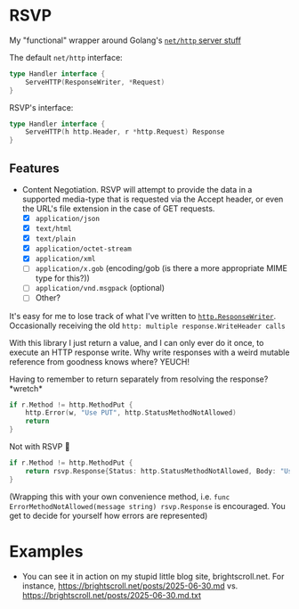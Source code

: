# RSVP

My "functional" wrapper around Golang's [`net/http` server stuff](https://pkg.go.dev/net/http#hdr-Servers)

The default `net/http` interface:

```go
type Handler interface {
	ServeHTTP(ResponseWriter, *Request)
}
```

RSVP's interface:

```go
type Handler interface {
	ServeHTTP(h http.Header, r *http.Request) Response
}
```

## Features
 - Content Negotiation. RSVP will attempt to provide the data in a supported media-type that is requested via the Accept header, or even the URL's file extension in the case of GET requests.
   - [x] `application/json`
   - [x] `text/html`
   - [x] `text/plain`
   - [x] `application/octet-stream`
   - [x] `application/xml`
   - [ ] `application/x.gob` (encoding/gob (is there a more appropriate MIME type for this?))
   - [ ] `application/vnd.msgpack` (optional)
   - [ ] Other?

It's easy for me to lose track of what I've written to [`http.ResponseWriter`](https://pkg.go.dev/net/http#ResponseWriter). Occasionally receiving the old `http: multiple response.WriteHeader calls`

With this library I just return a value, and I can only ever do it once, to execute an HTTP response write. Why write responses with a weird mutable reference from goodness knows where? YEUCH!

Having to remember to return separately from resolving the response? \*wretch*

```go
if r.Method != http.MethodPut {
	http.Error(w, "Use PUT", http.StatusMethodNotAllowed)
	return
}
```

Not with RSVP 🫠

```go
if r.Method != http.MethodPut {
	return rsvp.Response{Status: http.StatusMethodNotAllowed, Body: "Use PUT"}
}
```

(Wrapping this with your own convenience method, i.e. `func ErrorMethodNotAllowed(message string) rsvp.Response` is encouraged. You get to decide for yourself how errors are represented)

# Examples
 - You can see it in action on my stupid little blog site, brightscroll.net. For instance, https://brightscroll.net/posts/2025-06-30.md vs. https://brightscroll.net/posts/2025-06-30.md.txt
